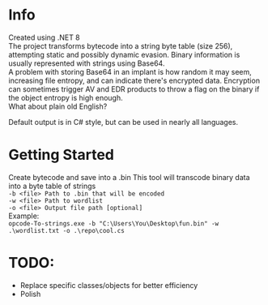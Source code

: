 # Info
Created using .NET 8  
The project transforms bytecode into a string byte table (size 256), attempting static and possibly dynamic evasion. Binary information is usually represented with strings using Base64.  
A problem with storing Base64 in an implant is how random it may seem, increasing file entropy, and can indicate there's encrypted data. 
Encryption can sometimes trigger AV and EDR products to throw a flag on the binary if the object entropy is high enough.  
What about plain old English?

Default output is in C# style, but can be used in nearly all languages.  

# Getting Started
Create bytecode and save into a .bin
This tool will transcode binary data into a byte table of strings  
`-b <file> Path to .bin that will be encoded`  
`-w <file> Path to wordlist`  
`-o <file> Output file path [optional]`  
Example:  
`opcode-To-strings.exe -b "C:\Users\You\Desktop\fun.bin" -w .\wordlist.txt -o .\repo\cool.cs`  

# TODO:
- Replace specific classes/objects for better efficiency  
- Polish
